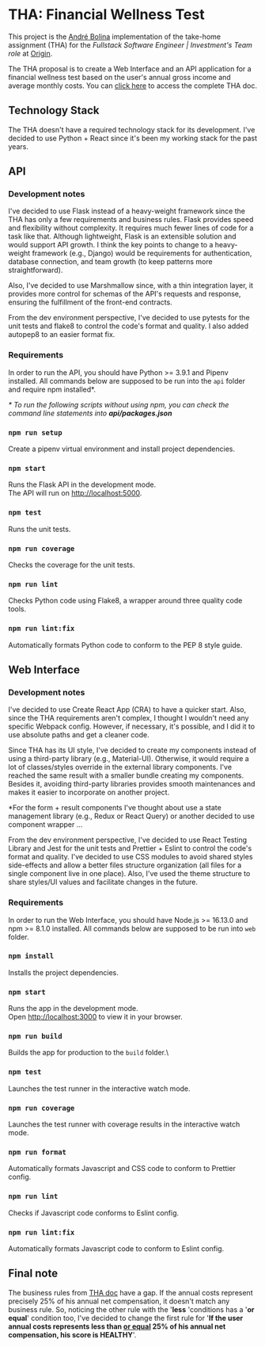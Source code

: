 # THA: Financial Wellness Test

This project is the <a href="https://www.bolina.dev">André Bolina</a> implementation of the take-home assignment (THA) for the <em>Fullstack Software Engineer | Investment's Team role</em> at <a href="https://www.useorigin.com">Origin</a>.

The THA proposal is to create a Web Interface and an API application for a financial wellness test based on the user's annual gross income and average monthly costs. You can <a href="https://useorigin.notion.site/THA-Web-Interface-API-application-4819947101684706b984f04e9aef9294">click here</a> to access the complete THA doc.

## Technology Stack
The THA doesn't have a required technology stack for its development. I've decided to use Python + React since it's been my working stack for the past years.


## API
### Development notes
I've decided to use Flask instead of a heavy-weight framework since the THA has only a few requirements and business rules. Flask provides speed and flexibility without complexity. It requires much fewer lines of code for a task like that. Although lightweight, Flask is an extensible solution and would support API growth. I think the key points to change to a heavy-weight framework (e.g., Django) would be requirements for authentication, database connection, and team growth (to keep patterns more straightforward).

Also, I've decided to use Marshmallow since, with a thin integration layer, it provides more control for schemas of the API's requests and response, ensuring the fulfillment of the front-end contracts.

From the dev environment perspective, I've decided to use pytests for the unit tests and flake8 to control the code's format and quality. I also added autopep8 to an easier format fix.

### Requirements
In order to run the API, you should have Python >= 3.9.1 and Pipenv installed. All commands below are supposed to be run into the `api` folder and require npm installed*.

<em>* To run the following scripts without using npm, you can check the command line statements into <strong>api/packages.json</strong></em>

### `npm run setup`
Create a pipenv virtual environment and install project dependencies.

### `npm start`
Runs the Flask API in the development mode.\
The API will run on <a href="http://localhost:5000">http://localhost:5000</a>.

### `npm test`
Runs the unit tests.

### `npm run coverage`
Checks the coverage for the unit tests.

### `npm run lint`
Checks Python code using Flake8, a wrapper around three quality code tools.


### `npm run lint:fix`
Automatically formats Python code to conform to the PEP 8 style guide.


## Web Interface
### Development notes
I've decided to use Create React App (CRA) to have a quicker start. Also, since the THA requirements aren't complex, I thought I wouldn't need any specific Webpack config. However, if necessary, it's possible, and I did it to use absolute paths and get a cleaner code.

Since THA has its UI style, I've decided to create my components instead of using a third-party library (e.g., Material-UI). Otherwise, it would require a lot of classes/styles override in the external library components. I've reached the same result with a smaller bundle creating my components. Besides it, avoiding third-party libraries provides smooth maintenances and makes it easier to incorporate on another project.

*For the form + result components I've thought about use a state management library (e.g., Redux or React Query) or another decided to use component wrapper ...

From the dev environment perspective, I've decided to use React Testing Library and Jest for the unit tests and Prettier + Eslint to control the code's format and quality. I've decided to use CSS modules to avoid shared styles side-effects and allow a better files structure organization (all files for a single component live in one place). Also, I've used the theme structure to share styles/UI values and facilitate changes in the future.


### Requirements
In order to run the Web Interface, you should have Node.js >= 16.13.0 and npm >= 8.1.0 installed. All commands below are supposed to be run into `web` folder.

### `npm install`
Installs the project dependencies.

### `npm start`
Runs the app in the development mode.\
Open [http://localhost:3000](http://localhost:3000) to view it in your browser.

### `npm run build`
Builds the app for production to the `build` folder.\

### `npm test`
Launches the test runner in the interactive watch mode.

### `npm run coverage`
Launches the test runner with coverage results in the interactive watch mode.

### `npm run format`
Automatically formats Javascript and CSS code to conform to Prettier config.

### `npm run lint`
Checks if Javascript code conforms to Eslint config.

### `npm run lint:fix`
Automatically formats Javascript code to conform to Eslint config.


## Final note

The business rules from <a href="https://useorigin.notion.site/THA-Web-Interface-API-application-4819947101684706b984f04e9aef9294">THA doc</a> have a gap. If the annual costs represent precisely 25% of his annual net compensation, it doesn't match any business rule. So, noticing the other rule with the '<strong>less</strong> 'conditions has a '<strong>or equal</strong>' condition too, I've decided to change the first rule for '<strong>If the user annual costs represents less than <u>or equal</u> 25% of his annual net compensation, his score is HEALTHY</strong>'.